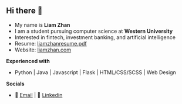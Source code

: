 ## Hi there 👋

- My name is **Liam Zhan**
- I am a student pursuing computer science at **Western University**
- Interested in fintech, investment banking, and artificial intelligence
- Resume: [liamzhanresume.pdf](https://github.com/user-attachments/files/16102483/liamzhanresume.pdf)
- Website: [liamzhan.com](https://liam-zhan.github.io/websiteresume/)

  
**Experienced with**
- Python | Java | Javascript | Flask | HTML/CSS/SCSS | Web Design

**Socials**
- 📧 [Email](lzha87@uwo.ca) | 💼 [Linkedin](https://www.linkedin.com/in/liamzhan/)
